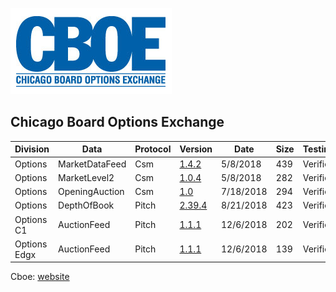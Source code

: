 ![Cboe](https://github.com/Open-Markets-Initiative/Directory/blob/master/Logos/Cboe.png)


## Chicago Board Options Exchange

|Division | Data | Protocol | Version | Date | Size | Testing | Specification|
|--- | --- | --- | --- | --- | --- | --- | ---|
|Options | MarketDataFeed | Csm | [1.4.2](https://github.com/Open-Markets-Initiative/CSharp.Packed.Structs/blob/master/Cboe/Cboe.Options.MarketDataFeed.Csm.v1.4.2.h "Chicago Board Options Exchange 1.4.2 C# Structs") | 5/8/2018 | 439 | Verified | [url](https://systems.cboe.com/Auth/CFN.aspx "Protocol specification") - [pdf](https://github.com/Open-Markets-Initiative/Directory/blob/master/Specifications/Cboe/Cboe.Options.MarketDataFeed.Csm.v1.4.2.pdf "Specification manual")|
|Options | MarketLevel2 | Csm | [1.0.4](https://github.com/Open-Markets-Initiative/CSharp.Packed.Structs/blob/master/Cboe/Cboe.Options.MarketLevel2.Csm.v1.0.4.h "Chicago Board Options Exchange 1.0.4 C# Structs") | 5/8/2018 | 282 | Verified | [url](https://systems.cboe.com/Auth/CFN.aspx "Protocol specification") - [pdf](https://github.com/Open-Markets-Initiative/Directory/blob/master/Specifications/Cboe/Cboe.Options.MarketLevel2.Csm.v1.0.4.pdf "Specification manual")|
|Options | OpeningAuction | Csm | [1.0](https://github.com/Open-Markets-Initiative/CSharp.Packed.Structs/blob/master/Cboe/Cboe.Options.OpeningAuction.Csm.v1.0.h "Chicago Board Options Exchange 1.0 C# Structs") | 7/18/2018 | 294 | Verified | [url](https://systems.cboe.com/Auth/CFN.aspx "Protocol specification") - [pdf](https://github.com/Open-Markets-Initiative/Directory/blob/master/Specifications/Cboe/Cboe.Options.OpeningAuction.Csm.v1.0.pdf "Specification manual")|
|Options | DepthOfBook | Pitch | [2.39.4](https://github.com/Open-Markets-Initiative/CSharp.Packed.Structs/blob/master/Cboe/Cboe.Options.DepthOfBook.Pitch.v2.39.4.h "Chicago Board Options Exchange 2.39.4 C# Structs") | 8/21/2018 | 423 | Verified | [url](http://markets.cboe.com/us/options/support/technical "Protocol specification") - [pdf](https://github.com/Open-Markets-Initiative/Directory/blob/master/Specifications/Cboe/Cboe.Options.DepthOfBook.Pitch.v2.39.4.pdf "Specification manual")|
|Options C1 | AuctionFeed | Pitch | [1.1.1](https://github.com/Open-Markets-Initiative/CSharp.Packed.Structs/blob/master/Cboe/Cboe.Options.C1.AuctionFeed.Pitch.v1.1.1.h "Chicago Board Options Exchange 1.1.1 C# Structs") | 12/6/2018 | 202 | Verified | [url](http://markets.cboe.com/us/options/support/technical "Protocol specification") - [pdf](https://github.com/Open-Markets-Initiative/Directory/blob/master/Specifications/Cboe/Cboe.Options.C1.AuctionFeed.Pitch.v1.1.1.pdf "Specification manual")|
|Options Edgx | AuctionFeed | Pitch | [1.1.1](https://github.com/Open-Markets-Initiative/CSharp.Packed.Structs/blob/master/Cboe/Cboe.Options.Edgx.AuctionFeed.Pitch.v1.1.1.h "Chicago Board Options Exchange 1.1.1 C# Structs") | 12/6/2018 | 139 | Verified | [url](http://markets.cboe.com/us/options/support/technical "Protocol specification") - [pdf](https://github.com/Open-Markets-Initiative/Directory/blob/master/Specifications/Cboe/Cboe.Options.Edgx.AuctionFeed.Pitch.v1.1.1.pdf "Specification manual")|


Cboe: [website](https://www.cboe.com "Go to Chicago Board Options Exchange")

